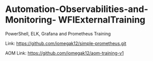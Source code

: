 # Automation-Observabilities-and-Monitoring- WFIExternalTraining
PowerShell, ELK, Grafana and Prometheus Training

Link: https://github.com/iomegak12/simple-prometheus.git

AOM Link: https://github.com/iomegak12/aom-training-v1

